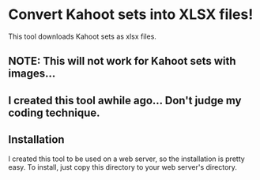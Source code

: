 # Convert Kahoot sets into XLSX files!
This tool downloads Kahoot sets as xlsx files.  

## NOTE: This will not work for Kahoot sets with images...

## I created this tool awhile ago...  Don't judge my coding technique.

## Installation
I created this tool to be used on a web server, so the installation is pretty easy.  To install, just copy this directory to your web server's directory.

